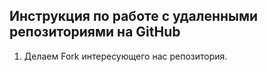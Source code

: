 ## Инструкция по работе с удаленными репозиториями на GitHub

1. Делаем Fork интересующего нас репозитория.






